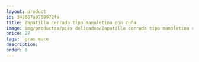 ```yaml
---
layout: product
id: 342667a9769972fa
title: Zapatilla cerrada tipo manoletina con cuña
image: img/productos/pies delicados/Zapatilla cerrada tipo manoletina con cuña=27= gras muro.webp
price: 27
tags:  gras muro
description: 
order: 0
---
```

